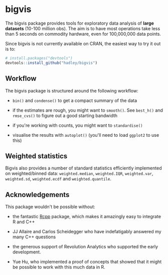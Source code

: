 # bigvis

The bigvis package provides tools for exploratory data analysis of __large datasets__ (10-100 million obs). The aim is to have most operations take less than 5 seconds on commodity hardware, even for 100,000,000 data points.

Since bigvis is not currently available on CRAN, the easiest way to try it out is to:

```R
# install.packages("devtools")
devtools::install_github("hadley/bigvis")
```

## Workflow

The bigvis package is structured around the following workflow:

* `bin()` and `condense()` to get a compact summary of the data

* if the estimates are rough, you might want to `smooth()`. See `best_h()` and `rmse_cvs()` to figure out a good starting bandwidth

* if you're working with counts, you might want to `standardise()`

* visualise the results with `autoplot()` (you'll need to load `ggplot2` to use this)

## Weighted statistics

Bigvis also provides a number of standard statistics efficiently implemented on weighted/binned data: `weighted.median`, `weighted.IQR`, `weighted.var`, `weighted.sd`, `weighted.ecdf` and `weighted.quantile`. 

## Acknowledgements

This package wouldn't be possible without:

* the fantastic [Rcpp](http://dirk.eddelbuettel.com/code/rcpp.html) package, which makes it amazingly easy to integrate R and C++

* JJ Allaire and Carlos Scheidegger who have indefatigably answered my many C++ questions

* the generous support of Revolution Analytics who supported the early development.

* Yue Hu, who implemented a proof of concepts that showed that it might be possible to work with this much data in R.
